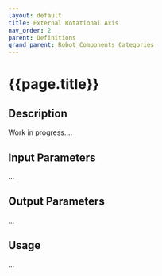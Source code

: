 ```yaml
---
layout: default
title: External Rotational Axis
nav_order: 2
parent: Definitions
grand_parent: Robot Components Categories
---
```


# **{{page.title}}**

## **Description**

Work in progress....

## **Input Parameters**

...

## **Output Parameters**

...

## **Usage**

...
